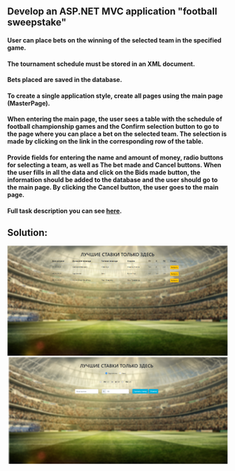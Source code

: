 ## Develop an ASP.NET MVC application "football sweepstake"
#### User can place bets on the winning of the selected team in the specified game.
#### The tournament schedule must be stored in an XML document.
#### Bets placed are saved in the database. 
#### To create a single application style, create all pages using the main page (MasterPage).
#### When entering the main page, the user sees a table with the schedule of football championship games and the Confirm selection button to go to the page where you can place a bet on the selected team. The selection is made by clicking on the link in the corresponding row of the table.
#### Provide fields for entering the name and amount of money, radio buttons for selecting a team, as well as The bet made and Cancel buttons. When the user fills in all the data and click on the Bids made button, the information should be added to the database and the user should go to the main page. By clicking the Cancel button, the user goes to the main page.
#### Full task description you can see [here](ASP_NET_MVC_HW_1.pdf).
## Solution:
![Image alt](ASP_NET_MVC_HW_1_main_page.png)
![Image alt](ASP_NET_MVC_HW_1_second_page.png)
